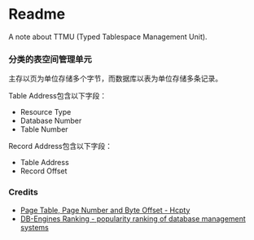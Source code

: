 # Readme
A note about TTMU (Typed Tablespace Management Unit).

### 分类的表空间管理单元

主存以页为单位存储多个字节，而数据库以表为单位存储多条记录。

Table Address包含以下字段：
- Resource Type
- Database Number
- Table Number

Record Address包含以下字段：
- Table Address
- Record Offset

### Credits
- [Page Table, Page Number and Byte Offset - Hcpty](https://github.com/hcpty/page-table-page-number-and-byte-offset)
- [DB-Engines Ranking - popularity ranking of database management systems](https://db-engines.com/en/ranking)
